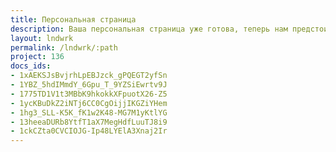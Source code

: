 ```yaml
---
title: Персональная страница
description: Ваша персональная страница уже готова, теперь нам предстоит вместе спроектировать ваш персональный дом.
layout: lndwrk
permalink: /lndwrk/:path
project: 136
docs_ids:
- 1xAEKSJsBvjrhLpEBJzck_gPQEGT2yfSn
- 1YBZ_5hdIMmdY_6Gpu_T_9YZSiEwrtv9J
- 1775TD1V1t3MBbK9hkokkXFpuotX26-Z5
- 1ycKBuDkZ2iNTj6CC0CgOijjIKGZiYHem
- 1hg3_SLL-K5K_fK1w2K48-MG7M1yKtlYG
- 13heeaDURb8YtfT1aX7MegHdfLuuTJ8i9
- 1ckCZta0CVCIOJG-Ip48LYElA3Xnaj2Ir
---
```

